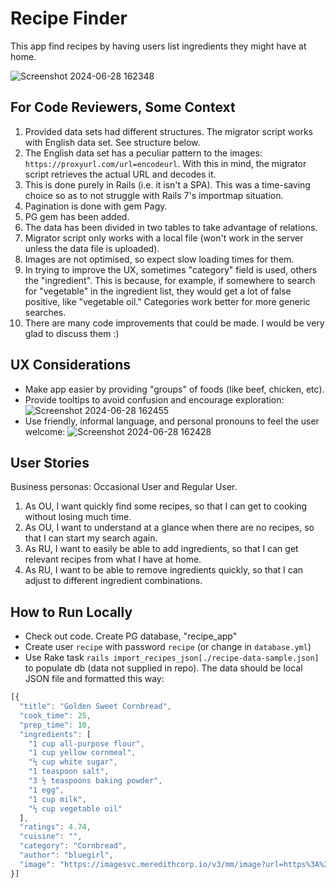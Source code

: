 # Recipe Finder

This app find recipes by having users list ingredients they might have at home.

![Screenshot 2024-06-28 162348](https://github.com/fadelardi/recipe-app/assets/29372822/38bb5ec6-63d0-4948-9475-ed508acb793e)

## For Code Reviewers, Some Context

1. Provided data sets had different structures. The migrator script works with English data set. See structure below.
2. The English data set has a peculiar pattern to the images: `https://proxyurl.com/url=encodeurl`. With this in mind, the migrator script retrieves the actual URL and decodes it.
3. This is done purely in Rails (i.e. it isn't a SPA). This was a time-saving choice so as to not struggle with Rails 7's importmap situation. 
4. Pagination is done with gem Pagy.
5. PG gem has been added.
6. The data has been divided in two tables to take advantage of relations.  
7. Migrator script only works with a local file (won't work in the server unless the data file is uploaded).
8. Images are not optimised, so expect slow loading times for them.
9. In trying to improve the UX, sometimes "category" field is used, others the "ingredient". This is because, for example, if somewhere to search for "vegetable" in the ingredient list, they would get a lot of false positive, like "vegetable oil." Categories work better for more generic searches.
10. There are many code improvements that could be made. I would be very glad to discuss them :)

## UX Considerations

- Make app easier by providing "groups" of foods (like beef, chicken, etc).
- Provide tooltips to avoid confusion and encourage exploration:
![Screenshot 2024-06-28 162455](https://github.com/fadelardi/recipe-app/assets/29372822/993fae8c-d7ee-4077-8dbe-8351962a3ff5)
- Use friendly, informal language, and personal pronouns to feel the user welcome:
![Screenshot 2024-06-28 162428](https://github.com/fadelardi/recipe-app/assets/29372822/1d4a3fa2-9cd0-4fb0-a6d0-7a69a4f619dd)

## User Stories

Business personas: Occasional User and Regular User.

1. As OU, I want quickly find some recipes, so that I can get to cooking without losing much time.
2. As OU, I want to understand at a glance when there are no recipes, so that I can start my search again.
3. As RU, I want to easily be able to add ingredients, so that I can get relevant recipes from what I have at home.
4. As RU, I want to be able to remove ingredients quickly, so that I can adjust to different ingredient combinations.
   
## How to Run Locally

- Check out code. Create PG database, "recipe_app"
- Create user `recipe` with password `recipe` (or change in `database.yml`)
- Use Rake task `rails import_recipes_json[./recipe-data-sample.json]` to populate db (data not supplied in repo). The data should be local JSON file and formatted this way:

```javascript
[{
  "title": "Golden Sweet Cornbread",
  "cook_time": 25,
  "prep_time": 10,
  "ingredients": [
    "1 cup all-purpose flour",
    "1 cup yellow cornmeal",
    "⅔ cup white sugar",
    "1 teaspoon salt",
    "3 ½ teaspoons baking powder",
    "1 egg",
    "1 cup milk",
    "⅓ cup vegetable oil"
  ],
  "ratings": 4.74,
  "cuisine": "",
  "category": "Cornbread",
  "author": "bluegirl",
  "image": "https://imagesvc.meredithcorp.io/v3/mm/image?url=https%3A%2F%2Fstatic.onecms.io%2Fwp-content%2Fuploads%2Fsites%2F43%2F2021%2F10%2F26%2Fcornbread-1.jpg"
}]
```
